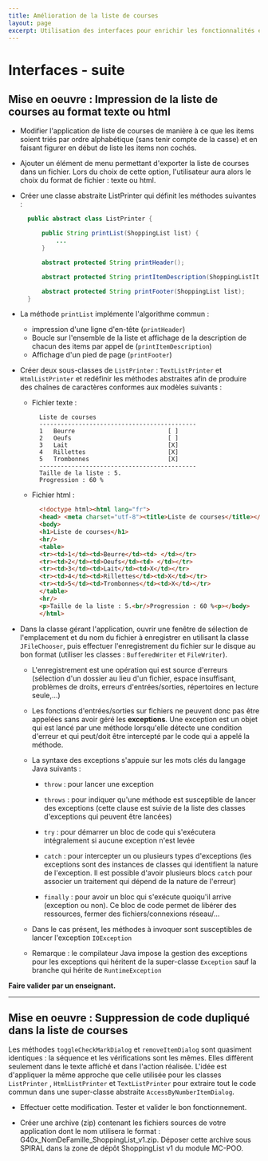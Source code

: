 ```yaml
---
title: Amélioration de la liste de courses
layout: page
excerpt: Utilisation des interfaces pour enrichir les fonctionnalités et supprimer du code dupliqué.
---
```


# Interfaces - suite

## Mise en oeuvre : Impression de la liste de courses au format texte ou html

* Modifier l'application de liste de courses de manière à ce que les items soient triés par ordre alphabétique (sans tenir compte de la casse) et en faisant figurer en début de liste les items non cochés.

* Ajouter un élément de menu permettant d'exporter la liste de courses dans un fichier. Lors du choix de cette option, l'utilisateur aura alors le choix du format de fichier : texte ou html.

* Créer une classe abstraite ListPrinter qui définit les méthodes suivantes :

  ~~~java
    public abstract class ListPrinter {

        public String printList(ShoppingList list) {
            ...
        }

        abstract protected String printHeader();

        abstract protected String printItemDescription(ShoppingListItem item);

        abstract protected String printFooter(ShoppingList list);
    }
  ~~~
    
* La méthode `printList` implémente l'algorithme commun :

    * impression d'une ligne d'en-tête (`printHeader`)
    * Boucle sur l'ensemble de la liste et affichage de la description de chacun des items par appel de (`printItemDescription`)
    * Affichage d'un pied de page (`printFooter`)

* Créer deux sous-classes de `ListPrinter` : `TextListPrinter` et `HtmlListPrinter` et redéfinir les méthodes abstraites afin de produire des chaînes de caractères conformes aux modèles suivants : 

    * Fichier texte :
        
      ~~~
        Liste de courses
        --------------------------------------------
        1	Beurre                        	[ ]
        2	Oeufs                         	[ ]
        3	Lait                          	[X]
        4	Rillettes                     	[X]
        5	Trombonnes                     	[X]
        --------------------------------------------
        Taille de la liste : 5.
        Progression : 60 %
      ~~~

    * Fichier html :
        
      ~~~html
        <!doctype html><html lang="fr">
        <head> <meta charset="utf-8"><title>Liste de courses</title></head>
        <body>
        <h1>Liste de courses</h1>
        <hr/>
        <table>
        <tr><td>1</td><td>Beurre</td><td> </td></tr>
        <tr><td>2</td><td>Oeufs</td><td> </td></tr>
        <tr><td>3</td><td>Lait</td><td>X</td></tr>
        <tr><td>4</td><td>Rillettes</td><td>X</td></tr>
        <tr><td>5</td><td>Trombonnes</td><td>X</td></tr>
        </table>
        <hr/>
        <p>Taille de la liste : 5.<br/>Progression : 60 %<p></body>
        </html>        
      ~~~
* Dans la classe gérant l'application, ouvrir une fenêtre de sélection de l'emplacement et du nom du fichier à enregistrer en utilisant la classe `JFileChooser`, puis effectuer l'enregistrement du fichier sur le disque au bon format (utiliser les classes : `BufferedWriter` et `FileWriter`).

    * L'enregistrement est une opération qui est source d'erreurs (sélection d'un dossier au lieu d'un fichier, espace insuffisant, problèmes de droits, erreurs d'entrées/sorties, répertoires en lecture seule,...)
    * Les fonctions d'entrées/sorties sur fichiers ne peuvent donc pas être appelées sans avoir géré les **exceptions**. Une exception est un objet qui est lancé par une méthode lorsqu'elle détecte une condition d'erreur et qui peut/doit être intercepté par le code qui a appelé la méthode.
    * La syntaxe des exceptions s'appuie sur les mots clés du langage Java suivants :
    
        * `throw` : pour lancer une exception
        * `throws` : pour indiquer qu'une méthode est susceptible de lancer des exceptions (cette clause est suivie de la liste des classes d'exceptions qui peuvent être lancées)
        
        * `try` : pour démarrer un bloc de code qui s'exécutera intégralement si aucune exception n'est levée
        * `catch` : pour intercepter un ou plusieurs types d'exceptions (les exceptions sont des instances de classes qui identifient la nature de l'exception. Il est possible d'avoir plusieurs blocs `catch` pour associer un traitement qui dépend de la nature de l'erreur)
        * `finally` : pour avoir un bloc qui s'exécute quoiqu'il arrive (exception ou non). Ce bloc de code permet de libérer des ressources, fermer des fichiers/connexions réseau/...
        
    * Dans le cas présent, les méthodes à invoquer sont susceptibles de lancer l'exception `IOException`
    
    * Remarque : le compilateur Java impose la gestion des exceptions pour les exceptions qui héritent de la super-classe `Exception` sauf  la branche qui hérite de `RuntimeException`


**Faire valider par un enseignant.**


---


## Mise en oeuvre : Suppression de code dupliqué dans la liste de courses

Les méthodes `toggleCheckMarkDialog` et `removeItemDialog` sont quasiment identiques : la séquence et les vérifications sont les mêmes. Elles diffèrent seulement dans le texte affiché et dans l'action réalisée. L'idée est d'appliquer la même approche que celle utilisée pour les classes `ListPrinter` , `HtmlListPrinter` et `TextListPrinter` pour extraire tout le code commun dans une super-classe abstraite `AccessByNumberItemDialog`.

* Effectuer cette modification. Tester et valider le bon fonctionnement.

* Créer une archive (zip) contenant les fichiers sources de votre application dont le nom utilisera le format : G40x_NomDeFamille_ShoppingList_v1.zip. Déposer cette archive sous SPIRAL dans la zone de dépôt ShoppingList v1 du module MC-POO.

<!---
[Suite...]({{site.baseurl}}/enonces/tp7)
-->
